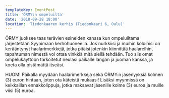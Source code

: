 ```yaml
---
templateKey: EventPost
title: 'ÖRMY:n ompeluilta'
date: '2018-09-28 18:00'
location: 'Tiedonkaaren kerhis (Tiedonkaari 6, Oulu)'
---
```

ÖRMY juoksee taas terävien esineiden kanssa kun ompeluiltama järjestetään Syynimaan kerhohuoneella. Jos nurkkiisi ja muihin koloihisi on kerääntynyt haalarimerkkejä, jotka pitäisi jotenkin kiinnittää haalareihin, tapahtuman nimestä voi ottaa vinkkiä mitä siellä tehdään. Tuo siis omat ompelukäyttöön tarkoitetut neulasi paikalle langan ja juoman kanssa, ja koeta olla pistämättä itseäsi.

HUOM! Paikalla myydään haalarimerkkejä sekä ÖRMY:n jäsenyyksiä kolmen (3) euron hintaan, joten ota käteistä mukaasi! Lisäksi myynnissä on keikkaillan ennakkolippuja, jotka maksavat jäsenille kolme (3) euroa ja muille viisi (5) euroa.
